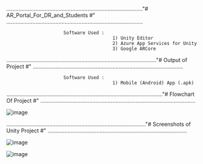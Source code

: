 ........................................................................................."# AR_Portal_For_DR_and_Students #" .........................................................................................

                         Software Used :
                                           1) Unity Editor
                                           2) Azure App Services for Unity
                                           3) Google ARCore
 
.................................................................................................."# Output of Project #" ..................................................................................................

                         Software Used :
                                           1) Mobile (Android) App (.apk)
                                         

......................................................................................................"# Flowchart Of Project #" .....................................................................................................

![image](https://github.com/sanket9006/MishMash-Online-Hackathon-AR_Portal_For_Dr_and_Students/blob/master/Assets/Prefabs/MishMash.jpg)


..........................................................................................."# Screenshots of Unity Project #" ...........................................................................................

![image](https://github.com/sanket9006/MishMash-Online-Hackathon-AR_Portal_For_Dr_and_Students/blob/master/Assets/Prefabs/1.PNG)

![image](https://github.com/sanket9006/MishMash-Online-Hackathon-AR_Portal_For_Dr_and_Students/blob/master/Assets/Prefabs/2.PNG)


